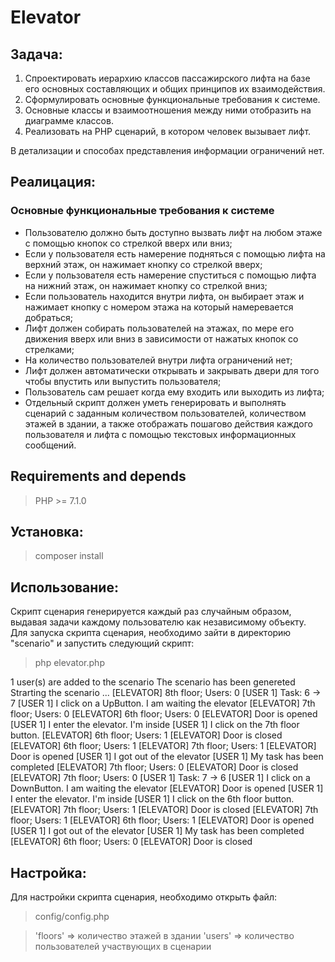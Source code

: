 # Elevator

## Задача:

1) Спроектировать иерархию классов пассажирского лифта на базе его основных составляющих и общих принципов их взаимодействия.
2) Сформулировать основные функциональные требования к системе.
3) Основные классы и взаимоотношения между ними отобразить на диаграмме классов.
4) Реализовать на PHP сценарий, в котором человек вызывает лифт.

В детализации и способах представления информации ограничений нет.

## Реалицация:

### Основные функциональные требования к системе

* Пользователю должно быть доступно вызвать лифт на любом этаже с помощью кнопок со стрелкой вверх или вниз;
* Если у пользователя есть намерение подняться с помощью лифта на верхний этаж, он нажимает кнопку со стрелкой вверх;
* Если у пользователя есть намерение спуститься с помощью лифта на нижний этаж, он нажимает кнопку со стрелкой вниз;
* Если пользователь находится внутри лифта, он выбирает этаж и нажимает кнопку с номером этажа на который намеревается добраться;
* Лифт должен собирать пользователей на этажах, по мере его движения вверх или вниз в зависимости от нажатых кнопок со стрелками;
* На количество пользователей внутри лифта ограничений нет;
* Лифт должен автоматически открывать и закрывать двери для того чтобы впустить или выпустить пользователя;
* Пользователь сам решает когда ему входить или выходить из лифта;
* Отдельный скрипт должен уметь генерировать и выполнять сценарий с заданным количеством пользователей, количеством этажей в здании, а также отображать пошагово действия каждого пользователя и лифта с помощью текстовых информационных сообщений.


## Requirements and depends
> PHP >= 7.1.0

## Установка:

> composer install

## Использование:

Скрипт сценария генерируется каждый раз случайным образом, выдавая задачи каждому пользователю как независимому объекту.
Для запуска скрипта сценария, необходимо зайти в директорию "scenario" и запустить следующий скрипт:

> php elevator.php

1 user(s) are added to the scenario
The scenario has been genereted
Strarting the scenario ...
[ELEVATOR] 8th floor; Users: 0
[USER 1] Task: 6 -> 7
[USER 1] I click on a UpButton. I am waiting the elevator
[ELEVATOR] 7th floor; Users: 0
[ELEVATOR] 6th floor; Users: 0
[ELEVATOR] Door is opened
[USER 1] I enter the elevator. I'm inside
[USER 1] I click on the 7th floor button.
[ELEVATOR] 6th floor; Users: 1
[ELEVATOR] Door is closed
[ELEVATOR] 6th floor; Users: 1
[ELEVATOR] 7th floor; Users: 1
[ELEVATOR] Door is opened
[USER 1] I got out of the elevator
[USER 1] My task has been completed
[ELEVATOR] 7th floor; Users: 0
[ELEVATOR] Door is closed
[ELEVATOR] 7th floor; Users: 0
[USER 1] Task: 7 -> 6
[USER 1] I click on a DownButton. I am waiting the elevator
[ELEVATOR] Door is opened
[USER 1] I enter the elevator. I'm inside
[USER 1] I click on the 6th floor button.
[ELEVATOR] 7th floor; Users: 1
[ELEVATOR] Door is closed
[ELEVATOR] 7th floor; Users: 1
[ELEVATOR] 6th floor; Users: 1
[ELEVATOR] Door is opened
[USER 1] I got out of the elevator
[USER 1] My task has been completed
[ELEVATOR] 6th floor; Users: 0
[ELEVATOR] Door is closed

## Настройка:

Для настройки скрипта сценария, необходимо открыть файл:

> config/config.php

> 'floors' => количество этажей в здании
> 'users' => количество пользователей участвующих в сценарии
